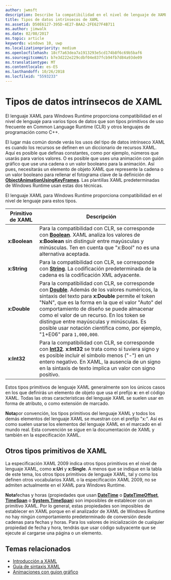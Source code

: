 ```yaml
---
author: jwmsft
description: Describe la compatibilidad en el nivel de lenguaje de XAML para Windows Runtime para determinados tipos de datos de Common Language Runtime (CLR) y otros lenguajes de programación como C++.
title: Tipos de datos intrínsecos de XAML
ms.assetid: D50E6127-395D-4E27-BAA2-2FE627F4B711
ms.author: jimwalk
ms.date: 02/08/2017
ms.topic: article
keywords: windows 10, uwp
ms.localizationpriority: medium
ms.openlocfilehash: 18cf7a63dea7a1913293e5cd174b8f6c69b5baf6
ms.sourcegitcommit: b7e3d222e229cdbf04e837fcb94fb7d84a93de09
ms.translationtype: MT
ms.contentlocale: es-ES
ms.lasthandoff: 10/26/2018
ms.locfileid: "5593233"
---
```

# <a name="xaml-intrinsic-data-types"></a>Tipos de datos intrínsecos de XAML


El lenguaje XAML para Windows Runtime proporciona compatibilidad en el nivel de lenguaje para varios tipos de datos que son tipos primitivos de uso frecuente en Common Language Runtime (CLR) y otros lenguajes de programación como C++.

El lugar más común donde verás los usos del tipo de datos intrínseco XAML es cuando los recursos se definen en un diccionario de recursos XAML. Aquí es posible que definas constantes, como por ejemplo, números que usarás para varios valores. O es posible que uses una animación con guión gráfico que use una cadena o un valor booleano para la animación. Así pues, necesitarás un elemento de objeto XAML que represente la cadena o un valor booleano para rellenar el fotograma clave de la definición de [**ObjectAnimationUsingKeyFrames**](https://msdn.microsoft.com/library/windows/apps/br210320). Las plantillas XAML predeterminadas de Windows Runtime usan estas dos técnicas.

El lenguaje XAML para Windows Runtime proporciona compatibilidad en el nivel de lenguaje para estos tipos.

| Primitivo de XAML | Descripción |
|-------|-------------|
| **x:Boolean**  | Para la compatibilidad con CLR, se corresponde con [**Boolean**](https://msdn.microsoft.com/library/windows/apps/xaml/system.boolean.aspx). XAML analiza los valores de **x:Boolean** sin distinguir entre mayúsculas y minúsculas. Ten en cuenta que "x:Bool" no es una alternativa aceptada. |
| **x:String**   | Para la compatibilidad con CLR, se corresponde con [**String**](https://msdn.microsoft.com/library/windows/apps/xaml/system.string.aspx). La codificación predeterminada de la cadena es la codificación XML adyacente. |
| **x:Double**   | Para la compatibilidad con CLR, se corresponde con [**Double**](https://msdn.microsoft.com/library/windows/apps/xaml/system.double.aspx). Además de los valores numéricos, la sintaxis del texto para **x:Double** permite el token "NaN", que es la forma en la que el valor "Auto" del comportamiento de diseño se puede almacenar como el valor de un recurso. En los token se distingue entre mayúsculas y minúsculas. Es posible usar notación científica como, por ejemplo, "1+E06" para `1,000,000`. |
| **x:Int32**    | Para la compatibilidad con CLR, se corresponde con [**Int32**](https://msdn.microsoft.com/library/windows/apps/xaml/system.int32.aspx). **x:Int32** se trata como si tuviera signo y es posible incluir el símbolo menos ("-") en un entero negativo. En XAML, la ausencia de un signo en la sintaxis de texto implica un valor con signo positivo. |

Estos tipos primitivos de lenguaje XAML generalmente son los únicos casos en los que definirás un elemento de objeto que usa el prefijo **x:** en el código XAML. Todas las otras características del lenguaje XAML se suelen usar en forma de atributo, o como extensión de marcado.

**Nota**por convención, los tipos primitivos del lenguaje XAML y todos los demás elementos del lenguaje XAML se muestran con el prefijo "x:". Así es como suelen usarse los elementos del lenguaje XAML en el marcado en el mundo real. Esta convención se sigue en la documentación de XAML y también en la especificación XAML.

## <a name="other-xaml-primitives"></a>Otros tipos primitivos de XAML

La especificación XAML 2009 indica otros tipos primitivos en el nivel de lenguaje XAML, como **x:Uri** y **x:Single**. A menos que se indique en la tabla de este tema, los otros tipos primitivos de lenguaje XAML, tal y como los definen otros vocabularios XAML o la especificación XAML 2009, no se admiten actualmente en el XAML para Windows Runtime.

**Nota**fechas y horas (propiedades que usan [**DateTime**](https://msdn.microsoft.com/library/windows/apps/br206576) o [**DateTimeOffset**](https://msdn.microsoft.com/library/windows/apps/xaml/system.datetimeoffset.aspx), [**TimeSpan**](https://msdn.microsoft.com/library/windows/apps/br225996) o [**System.TimeSpan**](https://msdn.microsoft.com/library/windows/apps/xaml/system.timespan.aspx)) son imposibles de establecer con un primitivo XAML. Por lo general, estas propiedades son imposibles de establecer en XAML porque en el analizador de XAML de Windows Runtime no hay ningún comportamiento predeterminado de conversión desde cadenas para fechas y horas. Para los valores de inicialización de cualquier propiedad de fecha y hora, tendrás que usar código subyacente que se ejecute al cargarse una página o un elemento.

## <a name="related-topics"></a>Temas relacionados

* [Introducción a XAML](xaml-overview.md)
* [Guía de sintaxis XAML](xaml-syntax-guide.md)
* [Animaciones con guion gráfico](https://msdn.microsoft.com/library/windows/apps/mt187354)
 

